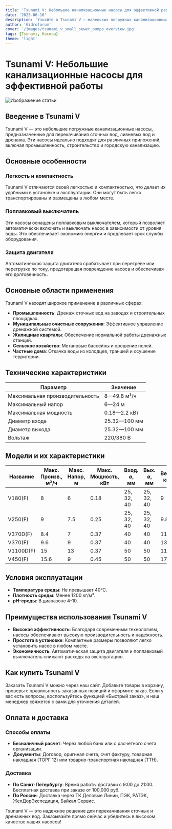 ```yaml
---
title: 'Tsunami V: Небольшие канализационные насосы для эффективной работы'
date: '2025-06-10'
description: 'Узнайте о Tsunami V — маленьких погружных канализационных насосах, их характеристиках и областях применения. Оптимизируйте работу вашей системы.'
author: 'Gidroforum'
cover: '/images/tsunami_v_small_sewer_pumps_overview.jpg'
tags: [Tsunami, Насосы]
theme: 'light'
---
```


# Tsunami V: Небольшие канализационные насосы для эффективной работы

![Изображение статьи](/images/tsunami_v_small_sewer_pumps_overview.jpg)

## Введение в Tsunami V

Tsunami V — это небольшие погружные канализационные насосы, предназначенные для перекачивания сточных вод, ливневых вод и дренажа. Эти насосы идеально подходят для различных приложений, включая промышленность, строительство и городскую канализацию.

## Основные особенности

### Легкость и компактность
Tsunami V отличаются своей легкостью и компактностью, что делает их удобными в установке и эксплуатации. Они могут быть легко транспортированы и размещены в любом месте.

### Поплавковый выключатель
Эти насосы оснащены поплавковым выключателем, который позволяет автоматически включать и выключать насос в зависимости от уровня воды. Это обеспечивает экономию энергии и продлевает срок службы оборудования.

### Защита двигателя
Автоматическая защита двигателя срабатывает при перегреве или перегрузке по току, предотвращая повреждение насоса и обеспечивая его долговечность.

## Основные области применения

Tsunami V находят широкое применение в различных сферах:

- **Промышленность**: Дренаж сточных вод на заводах и строительных площадках.
- **Муниципальные очистные сооружения**: Эффективное управление дренажной системой.
- **Жилищные кварталы**: Обеспечение нормальной работы дренажных станций.
- **Сельское хозяйство**: Метановые бассейны и орошение полей.
- **Частные дома**: Откачка воды из колодцев, траншей и осушение территории.

## Технические характеристики

| Параметр               | Значение                                |
|------------------------|----------------------------------------|
| Максимальная производительность | 8—49.8 м³/ч                         |
| Максимальный напор      | 6—24 м                                  |
| Максимальная мощность   | 0.18—2.2 кВт                           |
| Диаметр входа           | 25.32—100 мм                            |
| Диаметр выхода          | 25.32—100 мм                            |
| Вольтаж                 | 220/380 В                               |

## Модели и их характеристики

| Название      | Макс. Произв., м³/ч | Макс. Напор, м | Макс. Мощность, кВт | Вход. ∅, мм | Вых. ∅, мм | Вес, кг  |
|---------------|---------------------|-----------------|----------------------|-------------|-------------|----------|
| V180(F)       | 8                   | 6               | 0.18                 | 25, 32, 40   | 25, 32, 40  | 9        |
| V250(F)       | 9                   | 7.5             | 0.25                 | 25, 32, 40   | 25, 32, 40  | 9.8      |
| V370D(F)      | 8.4                 | 7               | 0.37                 | 40           | 40          | 11       |
| V370(F)       | 9.6                 | 9               | 0.37                 | 40           | 40          | 13       |
| V1100D(F)     | 15                  | 13              | 0.37                 | 50           | 50          | 11       |
| V450(F)       | 15.6                | 9               | 0.45                 | 50           | 50          | 17       |

## Условия эксплуатации

- **Температура среды**: Не превышает 40°C.
- **Плотность среды**: Менее 1200 кг/м³.
- **pH-среды**: В диапазоне 4-10.

## Преимущества использования Tsunami V

- **Высокая эффективность**: Благодаря современным технологиям, насосы обеспечивают высокую производительность и надежность.
- **Простота в установке**: Компактные размеры позволяют легко установить насос в любом месте.
- **Экономичность**: Автоматическая защита двигателя и поплавковый выключатель снижают расходы на эксплуатацию.

## Как купить Tsunami V

Заказать Tsunami V можно через наш сайт. Добавьте товары в корзину, проверьте правильность заказанных позиций и оформите заказ. Если у вас есть вопросы, воспользуйтесь функцией «Быстрый заказ», и наш менеджер свяжется с вами для уточнения деталей.

## Оплата и доставка

### Способы оплаты
- **Безналичный расчет**: Через любой банк или с раcчетного счета организации.
- **Документы**: Договор, оригинал счета, счет фактуру, товарная накладная (ТОРГ 12) или товарно-транспортная накладная (ТТН).

### Доставка
- **По Санкт-Петербургу**: Время работы доставки с 9:00 до 21:00. Бесплатная доставка при заказе от 100,000 руб.
- **По России**: Доставка через ТК Деловые Линии, ПЭК, РАТЭК, ЖелДорЭкспедиция, Байкал Сервис.

Tsunami V — это надежное решение для перекачивания сточных и дренажных вод. Заказывайте прямо сейчас и убедитесь в высоком качестве наших насосов!